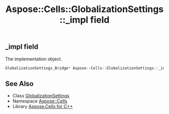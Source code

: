 ﻿---
title: Aspose::Cells::GlobalizationSettings::_impl field
linktitle: _impl
second_title: Aspose.Cells for C++ API Reference
description: 'Aspose::Cells::GlobalizationSettings::_impl field. The implementation object in C++.'
type: docs
weight: 3000
url: /cpp/aspose.cells/globalizationsettings/_impl/
---
## _impl field


The implementation object.

```cpp
GlobalizationSettings_Bridge* Aspose::Cells::GlobalizationSettings::_impl
```

## See Also

* Class [GlobalizationSettings](../)
* Namespace [Aspose::Cells](../../)
* Library [Aspose.Cells for C++](../../../)
